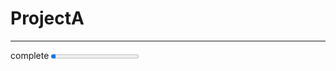 # ProjectA
----
<label for="file">complete</label>
<progress id="file" value="5" max="100"> 32% </progress>